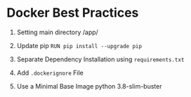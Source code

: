 # Docker Best Practices

1. Setting main directory /app/

2. Update pip `RUN pip install --upgrade pip`

3. Separate Dependency Installation using `requirements.txt`

4. Add `.dockerignore` File

5. Use a Minimal Base Image python 3.8-slim-buster
